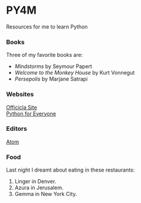 # PY4M
Resources for me to learn Python

### Books
Three of my favorite books are:
- *Mindstorms* by Seymour Papert
- *Welcome to the Monkey House* by Kurt Vonnegut
- *Persepolis* by Marjane Satrapi
### Websites
[Officicla Site](https://www.python.org/)  
[Python for Everyone](https://www.py4e.com/)  
### Editors
[Atom](https://atom.io/)
### Food
Last night I dreamt about eating in these restaurants:
1. Linger in Denver.
2. Azura in Jerusalem.
3. Gemma in New York City.
